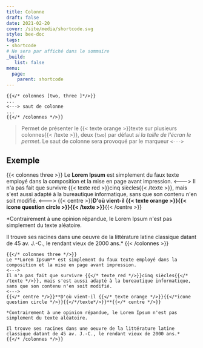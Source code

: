 ```yaml
---
title: Colonne
draft: false 
date: 2021-02-20 
cover: /site/media/shortcode.svg
style: bee-doc
tags:
- shortcode
# Ne sera par affiché dans le sommaire
_build:
   list: false
menu: 
  page:
    parent: shortcode
---
```

```go-html-template
{{</* colonnes [two, three ]*/>}}
...
<---> saut de colonne
...
{{</* /colonnes */>}}
```

<!--more-->

>Permet de présenter le {{< texte orange >}}texte sur plusieurs colonnes{{< /texte >}}, deux (`two`) par défaut _si la taille de l'écran le permet_. Le saut de colonne sera provoqué par le marqueur `<--->`

## Exemple

{{< colonnes three >}}
Le **Lorem Ipsum** est simplement du faux texte employé dans la composition et la mise en page avant impression.
<--->
Il n'a pas fait que survivre {{< texte red >}}cinq siècles{{< /texte >}}, mais s'est aussi adapté à la bureautique informatique, sans que son contenu n'en soit modifié.
<--->
{{< centre >}}**D'où vient-il {{< texte orange >}}{{< icone question circle >}}{{< /texte >}}**{{< /centre >}}

*Contrairement à une opinion répandue, le Lorem Ipsum n'est pas simplement du texte aléatoire.

Il trouve ses racines dans une oeuvre de la littérature latine classique datant de 45 av. J.-C., le rendant vieux de 2000 ans.*
{{< /colonnes >}}

```go-html-template
{{</* colonnes three */>}}
Le **Lorem Ipsum** est simplement du faux texte employé dans la composition et la mise en page avant impression.
<--->
Il n'a pas fait que survivre {{</* texte red */>}}cinq siècles{{</* /texte */>}}, mais s'est aussi adapté à la bureautique informatique, sans que son contenu n'en soit modifié.
<--->
{{</* centre */>}}**D'où vient-il {{</* texte orange */>}}{{</*icone question circle */>}}{{</*/texte*/>}}**{{</* centre */>}}

*Contrairement à une opinion répandue, le Lorem Ipsum n'est pas simplement du texte aléatoire.

Il trouve ses racines dans une oeuvre de la littérature latine classique datant de 45 av. J.-C., le rendant vieux de 2000 ans.*
{{</* /colonnes */>}}
```
